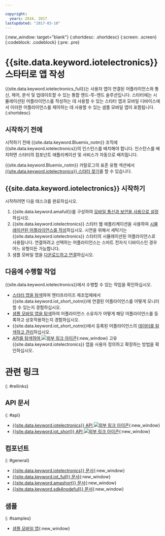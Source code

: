 ```yaml
---

copyright:
  years: 2016, 2017
lastupdated: "2017-03-10"
---
```


<!-- Common attributes used in the template are defined as follows: -->
{:new_window: target="blank"}
{:shortdesc: .shortdesc}
{:screen: .screen}
{:codeblock: .codeblock}
{:pre: .pre}

<!-- Note to writers - index.md and iot4egettingstarted.md are (almost) duplicates and a change to one should be made to both. index.md appears within the product app as the getting started page. iot4egettingstarted.md appears as the top level topic in the docs toc. -->

# {{site.data.keyword.iotelectronics}} 스타터로 앱 작성

{{site.data.keyword.iotelectronics_full}}는 사용자 앱이 연결된 어플라이언스와 통신, 제어, 분석 및 업데이트할 수 있는 통합 엔드-투-엔드 솔루션입니다. 스타터에는 시뮬레이션된 어플라이언스를 작성하는 데 사용할 수 있는 스타터 앱과 모바일 디바이스에서 이러한 어플라이언스를 제어하는 데 사용할 수 있는 샘플 모바일 앱이 포함됩니다.
{:shortdesc}

## 시작하기 전에

시작하기 전에 {{site.data.keyword.Bluemix_notm}} 조직에 {{site.data.keyword.iotelectronics}}의 인스턴스를 배치해야
 합니다. 인스턴스를 배치하면 스타터의 컴포넌트 애플리케이션 및 서비스가 자동으로 배치됩니다. 

 {{site.data.keyword.Bluemix_notm}} 카탈로그의 표준 유형 섹션에서 [{{site.data.keyword.iotelectronics}} 스타터 찾기](https://console.{DomainName}/catalog/starters/iot-for-electronics-starter/)를 할 수 있습니다. 

## {{site.data.keyword.iotelectronics}} 시작하기
시작하려면 다음 태스크를 완료하십시오. 

1. {{site.data.keyword.amafull}}를 구성하여 [모바일 통신과 보안을 사용으로 설정](iotelectronics_config_mca.html)하십시오. 
2. {{site.data.keyword.iotelectronics}} 스타터 웹 애플리케이션을 사용하여 [시뮬레이션된 어플라이언스를 작성](iot4ecreatingappliances.html)하십시오. 시연을 위해서 세탁기는 {{site.data.keyword.iotelectronics}} 스타터의 시뮬레이션된 어플라이언스로 사용됩니다. 연결하려고 선택하는 어플라이언스는 스마트 전자식 디바이스인 경우 어느 유형이든 가능합니다. 
3. 샘플 모바일 앱을 [다운로드하고 연결](iotelectronics_config_mobile.html)하십시오. 


## 다음에 수행할 작업
{{site.data.keyword.iotelectronics}}에서 수행할 수 있는 작업을 확인하십시오. 

- [스타터 앱을 탐색](iot4ecreatingappliances.html)하여 엔터프라이즈 제조업체에서 {{site.data.keyword.iot_short_notm}}에 연결된 어플라이언스를 어떻게 모니터할 수 있는지 경험하십시오. 
- [샘플 모바일 앱을 탐색](iotelectronics_config_mobile.html)하여 어플라이언스 소유자가 어떻게 해당 어플라이언스를 등록하고 상호작용하는지 경험하십시오. 
- {{site.data.keyword.iot_short_notm}}에서 등록된 어플라이언스의 [데이터를 탐색하고 관리](iotelectronics_dashboard.html)하십시오.
- [API를 탐색하여 ![외부 링크 아이콘](../../icons/launch-glyph.svg)](http://ibmiotforelectronics.mybluemix.net/public/iot4eregistrationapi.html){:new_window} 고유 {{site.data.keyword.iotelectronics}} 앱을 사용자 정의하고 확장하는 방법을 확인하십시오.

# 관련 링크
{: #rellinks}
<!-- Related Links last updated 23 October 2016 - new API source -->
## API 문서
{: #api}
* [{{site.data.keyword.iotelectronics}} API ![외부 링크 아이콘](../../icons/launch-glyph.svg)](https://broker-uss-iot4e.electronics.internetofthings.ibmcloud.com/public/iot4eregistrationapi.html){:new_window}
* [{{site.data.keyword.iot_short}} API ![외부 링크 아이콘](../../icons/launch-glyph.svg)](https://developer.ibm.com/iotfoundation/recipes/api-documentation/){:new_window}


## 컴포넌트
{: #general}

* [{{site.data.keyword.iotelectronics}} 문서](iotelectronics_overview.html){:new_window}
* [{{site.data.keyword.iot_full}} 문서](https://console.ng.bluemix.net/docs/services/IoT/index.html){:new_window}
*  [{{site.data.keyword.amashort}} 문서](https://console.ng.bluemix.net/docs/services/mobileaccess/overview.html){:new_window}
* [{{site.data.keyword.sdk4nodefull}} 문서](https://console.ng.bluemix.net/docs/runtimes/nodejs/index.html#nodejs_runtime){:new_window}

## 샘플
{: #samples}
* [샘플 모바일 앱](https://console.ng.bluemix.net/docs/starters/IotElectronics/iotelectronics_config_mobile.html){:new_window}

